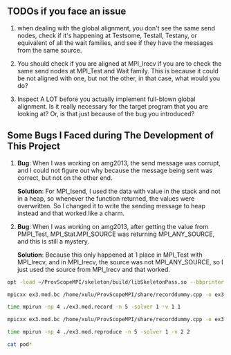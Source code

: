 
## TODOs if you face an issue ##
1. when dealing with the global alignment, you don't see the same send nodes, check if it's happening at Testsome, Testall, Testany, or equivalent of all the wait families, and see if they have the messages from the same source.

2. You should check if you are aligned at MPI\_Irecv if you are to check the same send nodes at MPI\_Test and Wait family. This is because it could be not aligned with one, but not the other, in that case, what would you do?

3. Inspect A LOT before you actually implement full-blown global alignment. Is it really necessary for the target program that you are looking at? Or, is that just because of the bug you introduced?

## Some Bugs I Faced during The Development of This Project ##
1. **Bug**: When I was working on amg2013, the send message was corrupt, and I could not figure out why because the message being sent was correct, but not on the other end.

   **Solution**: For MPI\_Isend, I used the data with value in the stack and not in a heap, so whenever the function returned, the values were overwritten. So I changed it to write the sending message to heap instead and that worked like a charm.

2. **Bug**: When I was working on amg2013, after getting the value from PMPI\_Test, MPI\_Stat.MPI\_SOURCE was returning MPI\_ANY\_SOURCE, and this is still a mystery.

   **Solution**: Because this only happened at 1 place in MPI\_Test with MPI\_Irecv, and in MPI\_Irecv, the source was not MPI\_ANY\_SOURCE, so I just used the source from MPI\_Irecv and that worked.

```bash
opt -load ~/ProvScopeMPI/skeleton/build/libSkeletonPass.so --bbprinter -o ex3.mod.bc < ex3.bc

mpicxx ex3.mod.bc /home/xulu/ProvScopeMPI/share/recorddummy.cpp -o ex3.mod.record -L/home/xulu/ProvScopeMPI/share/ -lmpirecord  -Wl,-rpath,/home/xulu/ProvScopeMPI/share/

time mpirun -np 4 ./ex3.mod.record -n 5 -solver 1 -v 1 1

mpicxx ex3.mod.bc /home/xulu/ProvScopeMPI/share/recorddummy.cpp -o ex3.mod.reproduce -L/home/xulu/ProvScopeMPI/share/ -lmpireproduce -Wl,-rpath,/home/xulu/ProvScopeMPI/share/

time mpirun -np 4 ./ex3.mod.reproduce -n 5 -solver 1 -v 2 2

cat pod*
```